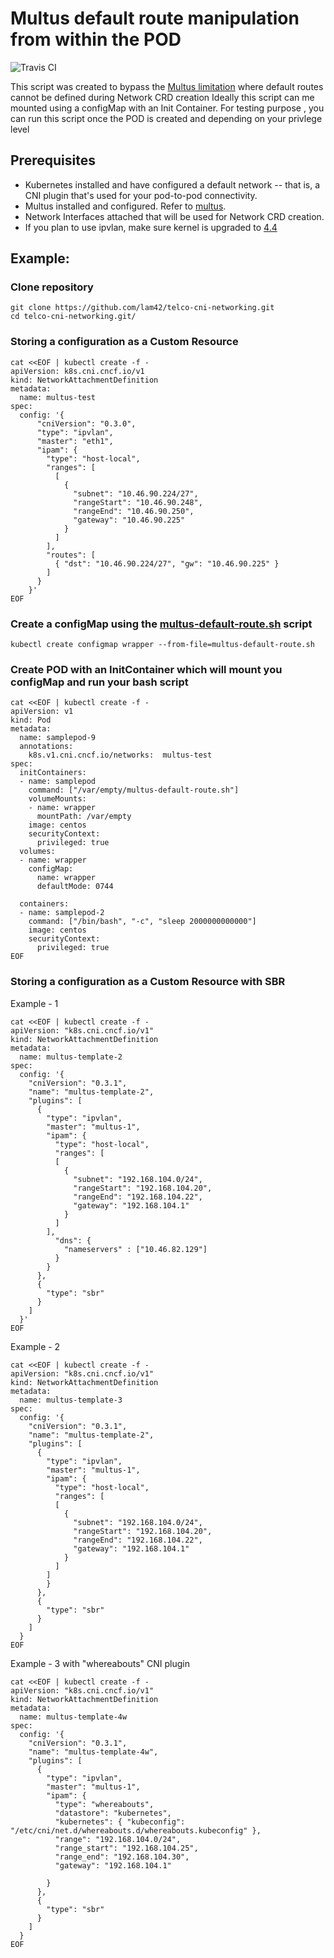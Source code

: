 # Multus default route manipulation from within the POD 
![Travis CI](https://travis-ci.org/redhat-nfvpe/telco-cni-networking.svg?branch=master)

This script was created to bypass the [Multus limitation](https://github.com/intel/multus-cni/issues/349) where default routes cannot be defined during Network CRD creation
Ideally this script can me mounted using a configMap with an Init Container. For testing purpose , you can run this script once the POD is created and depending on your privlege level




## Prerequisites
- Kubernetes installed and have configured a default network -- that is, a CNI plugin that's used for your pod-to-pod connectivity.
- Multus installed and configured. Refer to [multus](https://github.com/intel/multus-cni).
- Network Interfaces attached that will be used for Network CRD creation.
- If you plan to use ipvlan, make sure kernel is upgraded to [4.4](https://github.com/intel/multus-cni/issues/347)


## Example: 


### Clone repository 
```
git clone https://github.com/lam42/telco-cni-networking.git
cd telco-cni-networking.git/
```


### Storing a configuration as a Custom Resource

```
cat <<EOF | kubectl create -f -
apiVersion: k8s.cni.cncf.io/v1
kind: NetworkAttachmentDefinition
metadata:
  name: multus-test
spec:
  config: '{
      "cniVersion": "0.3.0",
      "type": "ipvlan",
      "master": "eth1",
      "ipam": {
        "type": "host-local",
        "ranges": [
          [
            {
              "subnet": "10.46.90.224/27",
              "rangeStart": "10.46.90.248",
              "rangeEnd": "10.46.90.250",
              "gateway": "10.46.90.225"
            }
          ]
        ],
        "routes": [
          { "dst": "10.46.90.224/27", "gw": "10.46.90.225" }
        ]
      }
    }'
EOF
```



### Create a configMap using the [multus-default-route.sh](https://github.com/lam42/telco-cni-networking/blob/master/multus-default-route.sh) script

```
kubectl create configmap wrapper --from-file=multus-default-route.sh
```

### Create POD with an InitContainer which will mount you configMap and run your bash script 

```
cat <<EOF | kubectl create -f -
apiVersion: v1
kind: Pod
metadata:
  name: samplepod-9
  annotations:
    k8s.v1.cni.cncf.io/networks:  multus-test
spec:
  initContainers:
  - name: samplepod
    command: ["/var/empty/multus-default-route.sh"]
    volumeMounts:
    - name: wrapper
      mountPath: /var/empty
    image: centos
    securityContext:
      privileged: true
  volumes:
  - name: wrapper
    configMap:
      name: wrapper
      defaultMode: 0744

  containers:
  - name: samplepod-2
    command: ["/bin/bash", "-c", "sleep 2000000000000"]
    image: centos
    securityContext:
      privileged: true
EOF
```


### Storing a configuration as a Custom Resource with SBR 

Example - 1

```
cat <<EOF | kubectl create -f -
apiVersion: "k8s.cni.cncf.io/v1"
kind: NetworkAttachmentDefinition
metadata:
  name: multus-template-2
spec:
  config: '{
    "cniVersion": "0.3.1",
    "name": "multus-template-2",
    "plugins": [
      {
        "type": "ipvlan",
        "master": "multus-1",
        "ipam": {
          "type": "host-local",
          "ranges": [
          [
            {
              "subnet": "192.168.104.0/24",
              "rangeStart": "192.168.104.20",
              "rangeEnd": "192.168.104.22",
              "gateway": "192.168.104.1"
            }
          ]
        ],
          "dns": {
            "nameservers" : ["10.46.82.129"]
          }
        }
      },
      {
        "type": "sbr"
      }
    ]
  }'
EOF
```

Example - 2
```
cat <<EOF | kubectl create -f -
apiVersion: "k8s.cni.cncf.io/v1"
kind: NetworkAttachmentDefinition
metadata:
  name: multus-template-3
spec:
  config: '{
    "cniVersion": "0.3.1",
    "name": "multus-template-2",
    "plugins": [
      {
        "type": "ipvlan",
        "master": "multus-1",
        "ipam": {
          "type": "host-local",
          "ranges": [
          [
            {
              "subnet": "192.168.104.0/24",
              "rangeStart": "192.168.104.20",
              "rangeEnd": "192.168.104.22",
              "gateway": "192.168.104.1"
            }
          ]
        ]
        }
      },
      {
        "type": "sbr"
      }
    ]
  }
EOF
```
Example - 3 with "whereabouts" CNI plugin 
```
cat <<EOF | kubectl create -f -
apiVersion: "k8s.cni.cncf.io/v1"
kind: NetworkAttachmentDefinition
metadata:
  name: multus-template-4w
spec:
  config: '{
    "cniVersion": "0.3.1",
    "name": "multus-template-4w",
    "plugins": [
      {
        "type": "ipvlan",
        "master": "multus-1",
        "ipam": {
          "type": "whereabouts",
          "datastore": "kubernetes",
          "kubernetes": { "kubeconfig": "/etc/cni/net.d/whereabouts.d/whereabouts.kubeconfig" },
          "range": "192.168.104.0/24",
          "range_start": "192.168.104.25",
          "range_end": "192.168.104.30",
          "gateway": "192.168.104.1"

        }
      },
      {
        "type": "sbr"
      }
    ]
  }  
EOF
```
